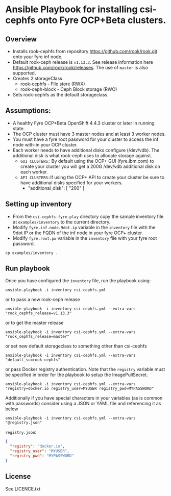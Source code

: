 # Ansible Playbook for installing csi-cephfs onto Fyre OCP+Beta clusters.

## Overview

- Installs rook-cephfs from repository https://github.com/rook/rook.git onto your fyre inf node.
- Default rook-ceph release is `v1.13.3`.  See release information here https://github.com/rook/rook/releases. The use of `master` is also supported.
- Creates 2 storageClass
  - rook-cephfs - File store (RWX)
  - rook-ceph-block - Ceph Block storage (RWO)
- Sets rook-cephfs as the default storageclass.

## Assumptions:

 - A healthy Fyre OCP+Beta OpenShift 4.4.3 cluster or later in running state.
 - The OCP cluster must have 3 master nodes and at least 3 worker nodes.
 - You must have a fyre root password for your cluster to access the inf node with-in your OCP cluster.
 - Each worker needs to have additional disks configure (/dev/vdb). The additional disk is what rook-ceph uses to allocate storage against.
   - `GUI CLUSTERS:` By default using the OCP+ GUI (fyre.ibm.com) to create your cluster you will get a 200G /dev/vdb additional disk on each worker.
   - `API CLUSTERS:`If using the OCP+ API to create your cluster be sure to have additional disks specified for your workers.
     - "additional_disk": [ "200" ]


## Setting up inventory

- From the `csi-cephfs-fyre-play` directory copy the sample inventory file at `examples/inventory` to the  current directory.
- Modify `fyre.inf.node.9dot.ip` variable in the `inventory` file with the 9dot IP or the FQDN of the inf node in your fyre OCP+ cluster.
- Modify `fyre.root.pw` variable in the `inventory` file  with your fyre root password.

```
cp examples/inventory .
```

## Run playbook

Once you have configured the `inventory` file, run the playbook using:

```
ansible-playbook -i inventory csi-cephfs.yml
```
or to pass a new rook-ceph release

```
ansible-playbook -i inventory csi-cephfs.yml --extra-vars "rook_cephfs_release=v1.13.3"
```

or to get the master release

```
ansible-playbook -i inventory csi-cephfs.yml --extra-vars "rook_cephfs_release=master"
```
or set new default storageclass to something other than csi-cephfs

```
ansible-playbook -i inventory csi-cephfs.yml --extra-vars "default_sc=rook-cephfs"
```

or pass Docker registry authentication. Note that the `registry` variable must be specified in order for the playbook to setup the
ImagePullSecret.
```
ansible-playbook -i inventory csi-cephfs.yml --extra-vars "registry=docker.io registry_user=MYUSER registry_pwd=MYPASSWORD"
```
Additionally if you have special characters in your variables (as is common with passwords) consider using a JSON or YAML file and
referencing it as below

```
ansible-playbook -i inventory csi-cephfs.yml --extra-vars "@registry.json"
```

`registry.json`:

```json
{
  "registry": "docker.io",
  "registry_user": "MYUSER",
  "registry_pwd": "MYPASSWORD"
}
```

License
-------

See LICENCE.txt
